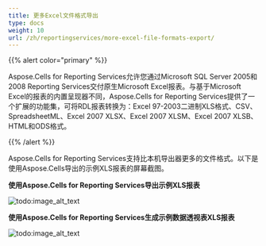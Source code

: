 ```yaml
---
title: 更多Excel文件格式导出
type: docs
weight: 10
url: /zh/reportingservices/more-excel-file-formats-export/
---
```


{{% alert color="primary" %}} 

Aspose.Cells for Reporting Services允许您通过Microsoft SQL Server 2005和2008 Reporting Services交付原生Microsoft Excel报表。与基于Microsoft Excel的报表的内置呈现器不同，Aspose.Cells for Reporting Services提供了一个扩展的功能集，可将RDL报表转换为：Excel 97-2003二进制XLS格式、CSV、SpreadsheetML、Excel 2007 XLSX、Excel 2007 XLSM、Excel 2007 XLSB、HTML和ODS格式。 

{{% /alert %}} 

Aspose.Cells for Reporting Services支持比本机导出器更多的文件格式。以下是使用Aspose.Cells导出的示例XLS报表的屏幕截图。

**使用Aspose.Cells for Reporting Services导出示例XLS报表** 

![todo:image_alt_text](more-excel-file-formats-export_1.png)

**使用Aspose.Cells for Reporting Services生成示例数据透视表XLS报表** 

![todo:image_alt_text](more-excel-file-formats-export_2.png)
